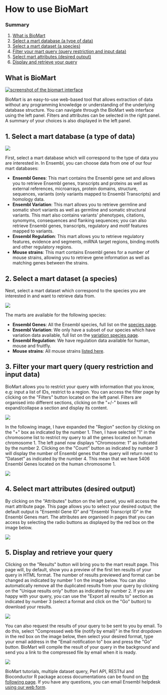 # How to use BioMart

### Summary

1.  [What is BioMart](#introduction)
2.  [Select a mart database (a type of data)](#databaseselection)
3.  [Select a mart dataset (a species)](#datasetselection)
4.  [Filter your mart query (query restriction and input data)](#filterselection)
5.  [Select mart attributes (desired output)](#attributeselection)
6.  [Display and retrieve your query](#resultselection)

<a name="introduction"></a>

## What is BioMart

[![screenshot of the biomart interface](http://www.ensembl.org/img/biomart.png)](/biomart/martview?VIRTUALSCHEMANAME=default&ATTRIBUTES=hsapiens_gene_ensembl.default.feature_page.ensembl_gene_id|hsapiens_gene_ensembl.default.feature_page.ensembl_transcript_id|hsapiens_gene_ensembl.default.feature_page.hgnc_id|hsapiens_gene_ensembl.default.feature_page.hgnc_symbol&FILTERS=hsapiens_gene_ensembl.default.filters.chromosome_name.1&VISIBLEPANEL=resultspanel)

BioMart is an easy-to-use web-based tool that allows extraction of data without any programming knowledge or understanding of the underlying database structure. You can navigate through the BioMart web interface using the left panel. Filters and attributes can be selected in the right panel. A summary of your choices is also displayed in the left panel.

<a name="databaseselection"></a>

## 1\. Select a mart database (a type of data)

![](http://www.ensembl.org/img/biomart_database_dropdown.png)

First, select a mart database which will correspond to the type of data you are interested in. In Ensembl, you can choose data from one of our four mart databases:

*   **Ensembl Genes**: This mart contains the Ensembl gene set and allows you to retrieve Ensembl genes, transcripts and proteins as well as external references, microarrays, protein domains, structure, sequences, variants (only variants mapped to Ensembl Transcripts) and homology data.
*   **Ensembl Variation**: This mart allows you to retrieve germline and somatic short variants as well as germline and somatic structural variants. This mart also contains variants' phenotypes, citations, synomyms, consequences and flanking sequences; you can also retrieve Ensembl genes, transcripts, regulatory and motif features mapped to variants.
*   **Ensembl Regulation**: This mart allows you to retrieve regulatory features, evidence and segments, miRNA target regions, binding motifs and other regulatory regions.
*   **Mouse strains**: This mart contains Ensembl genes for a number of mouse strains, allowing you to retrieve gene information as well as matching genes between the strains.


## 2\. Select a mart dataset (a species)

Next, select a mart dataset which correspond to the species you are interested in and want to retrieve data from.

![](http://www.ensembl.org/img/biomart_dataset_dropdown.png)

The marts are available for the following species:

*   **Ensembl Genes**: All the Ensembl species, full list on the [species page](http://www.ensembl.org/info/about/species.html).
*   **Ensembl Variation**: We only have a subset of our species which have variation data available, full list on the [variation species page](http://www.ensembl.org/info/genome/variation/data_description.html#sources).
*   **Ensembl Regulation**: We have regulation data available for human, mouse and fruitfly.
*   **Mouse strains**: All mouse strains [listed here](http://www.ensembl.org/Mus_musculus/Info/Strains?db=core).

## 3\. Filter your mart query (query restriction and input data)

BioMart allows you to restrict your query with information that you know, e.g: input a list of IDs, restrict to a region. You can access the filter page by clicking on the "Filters" button located on the left panel. Filters are organised into different sections, clicking on the "+/-" boxes will expand/collapse a section and display its content.

![](http://www.ensembl.org/img/biomart_filter_page.png)

In the following image, I have expanded the "Region" section by clicking on the "+" box as indicated by the number 1\. Then, I have selected "1" in the chromosome list to restrict my query to all the genes located on human chromosome 1\. The left panel now displays "Chromosome: 1" as indicated by the number 2\. Clicking on the "Count" button as indicated by number 3 will display the number of Ensembl genes that the query will return next to "Dataset" as indicated by the number 4\. This mean that we have 5406 Ensembl Genes located on the human chromosome 1\.

![](http://www.ensembl.org/img/biomart_filter_page2.png)


## 4\. Select mart attributes (desired output)

By clicking on the "Attributes" button on the left panel, you will access the mart attribute page. This page allows you to select your desired output; the default output is "Ensembl Gene ID" and "Ensembl Transcript ID" in the Ensembl Genes mart. The attributes are organised in pages that you can access by selecting the radio buttons as displayed by the red box on the image below.

![](http://www.ensembl.org/img/biomart_attribute_page.png)

## 5\. Display and retrieve your query

Clicking on the "Results" button will bring you to the mart result page. This page will, by default, show you a preview of the first ten results of your query in HTML format. The number of results previewed and format can be changed as indicated by number 1 on the image below. You can also automatically remove all the duplicated results from your query by clicking on the "Unique results only" button as indicated by number 2\. If you are happy with your query, you can use the "Export all results to" section as indicated by number 3 (select a format and click on the "Go" button) to download your results.

![](http://www.ensembl.org/img/biomart_result_page.png)

You can also request the results of your query to be sent to you by email. To do this, select "Compressed web file (notify by email)" in the first dropdown in the red box on the image below, then select your desired format, type your email address in the "Email notification to" box and press the "Go" button. BioMart will compile the result of your query in the background and send you a link to the compressed file by email when it is ready.

![](http://www.ensembl.org/img/biomart_result_page2.png)

BioMart tutorials, multiple dataset query, Perl API, RESTful and Bioconductor R package access documentations can be found on [the following page](biomart.md). If you have any questions, you can email Ensembl helpdesk [using our web form](http://www.ensembl.org/info/about/contact/index.html).

